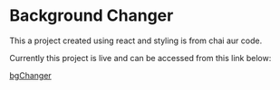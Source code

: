 # Background Changer

This a project created using react and styling is from chai aur code.

Currently this project is live and can be accessed from this link below:

[bgChanger](https://puspak29.github.io/bgChanger/)
